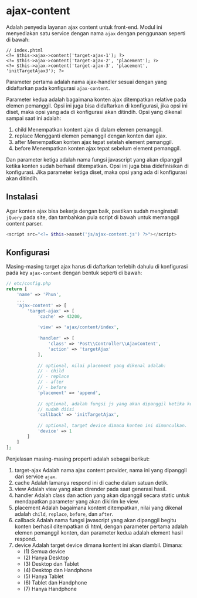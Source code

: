 # ajax-content

Adalah penyedia layanan ajax content untuk front-end. Modul ini menyediakan satu
service dengan nama `ajax` dengan penggunaan seperti di bawah:

```
// index.phtml
<?= $this->ajax->content('target-ajax-1'); ?>
<?= $this->ajax->content('target-ajax-2', 'placement'); ?>
<?= $this->ajax->content('target-ajax-3', 'placement', 'initTargetAjax3'); ?>
```

Parameter pertama adalah nama ajax-handler sesuai dengan yang didaftarkan pada
konfigurasi `ajax-content`.

Parameter kedua adalah bagaimana konten ajax ditempatkan relative pada elemen 
pemanggil. Opsi ini juga bisa didaftarkan di konfigurasi, jika opsi ini diset,
maka opsi yang ada di konfigurasi akan ditindih. Opsi yang dikenal sampai saat
ini adalah:

1. child  Menempatkan kontent ajax di dalam elemen pemanggil.
1. replace  Mengganti elemen pemanggil dengan konten dari ajax.
1. after  Menempatkan konten ajax tepat setelah element pemanggil.
1. before  Menempatkan konten ajax tepat sebelum element pemanggil.

Dan parameter ketiga adalah nama fungsi javascript yang akan dipanggil ketika
konten sudah berhasil ditempatkan. Opsi ini juga bisa didefinisikan di konfigurasi.
Jika parameter ketiga diset, maka opsi yang ada di konfigurasi akan ditindih.

## Instalasi

Agar konten ajax bisa bekerja dengan baik, pastikan sudah menginstall `jQuery` pada
site, dan tambahkan pula script di bawah untuk memanggil content parser.

```php
<script src="<?= $this->asset('js/ajax-content.js') ?>"></script>
```

## Konfigurasi

Masing-masing target ajax harus di daftarkan terlebih dahulu di konfigurasi pada
key `ajax-content` dengan bentuk seperti di bawah:

```php
// etc/config.php
return [
    'name' => 'Phun',
    ...
    'ajax-content' => [
        'target-ajax' => [
            'cache' => 43200,
            
            'view' => 'ajax/content/index',
            
            'handler' => [
                'class' => 'Post\\Controller\\AjaxContent',
                'action' => 'targetAjax'
            ],
            
            // optional, nilai placement yang dikenal adalah:
            // - child
            // - replace
            // - after
            // - before
            'placement' => 'append',
            
            // optional, adalah fungsi js yang akan dipanggil ketika konten
            // sudah diisi
            'callback' => 'initTargetAjax',
            
            // optional, target device dimana konten ini dimunculkan.
            'device' => 1
        ]
    ]
];
```

Penjelasan masing-masing properti adalah sebagai berikut:

1. target-ajax  Adalah nama ajax content provider, nama ini yang dipanggil dari
   service `ajax`.
2. cache  Adalah lamanya respond ini di cache dalam satuan detik.
3. view  Adalah view yang akan dirender pada saat generasi hasil.
4. handler  Adalah class dan action yang akan dipanggil secara static untuk mendapatkan
   parameter yang akan dikirim ke view.
5. placement  Adalah bagaimana kontent ditempatkan, nilai yang dikenal adalah
    `child`, `replace`, `before`, dan `after`.
6. callback  Adalah nama fungsi javascript yang akan dipanggil begitu konten berhasil
   ditempatkan di html, dengan parameter pertama adalah elemen pemanggil konten, dan
   parameter kedua adalah element hasil respond.
7. device  Adalah target device dimana kontent ini akan diambil. Dimana:
   - (1) Semua device
   - (2) Hanya Desktop
   - (3) Desktop dan Tablet
   - (4) Desktop dan Handphone
   - (5) Hanya Tablet
   - (6) Tablet dan Handphone
   - (7) Hanya Handphone